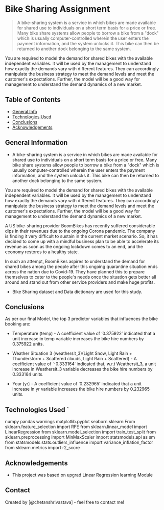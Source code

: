 # Bike Sharing Assignment
>A bike-sharing system is a service in which bikes are made available for shared use to individuals on a short term basis for a price or free. Many bike share systems allow people to borrow a bike from a "dock" which is usually computer-controlled wherein the user enters the payment information, and the system unlocks it. This bike can then be returned to another dock belonging to the same system.

You are required to model the demand for shared bikes with the available independent variables. It will be used by the management to understand how exactly the demands vary with different features. They can accordingly manipulate the business strategy to meet the demand levels and meet the customer's expectations. Further, the model will be a good way for management to understand the demand dynamics of a new market. 

## Table of Contents
* [General Info](#general-information)
* [Technologies Used](#technologies-used)
* [Conclusions](#conclusions)
* [Acknowledgements](#acknowledgements)

<!-- You can include any other section that is pertinent to your problem -->

## General Information

- A bike-sharing system is a service in which bikes are made available for shared use to individuals on a short term basis for a price or free. Many bike share systems allow people to borrow a bike from a "dock" which is usually computer-controlled wherein the user enters the payment information, and the system unlocks it. This bike can then be returned to another dock belonging to the same system.

You are required to model the demand for shared bikes with the available independent variables. It will be used by the management to understand how exactly the demands vary with different features. They can accordingly manipulate the business strategy to meet the demand levels and meet the customer's expectations. Further, the model will be a good way for management to understand the demand dynamics of a new market. 

A US bike-sharing provider BoomBikes has recently suffered considerable dips in their revenues due to the ongoing Corona pandemic. The company is finding it very difficult to sustain in the current market scenario. So, it has decided to come up with a mindful business plan to be able to accelerate its revenue as soon as the ongoing lockdown comes to an end, and the economy restores to a healthy state. 


In such an attempt, BoomBikes aspires to understand the demand for shared bikes among the people after this ongoing quarantine situation ends across the nation due to Covid-19. They have planned this to prepare themselves to cater to the people's needs once the situation gets better all around and stand out from other service providers and make huge profits.


- Bike Sharing dataset and Data dictionary are used for this study.

<!-- You don't have to answer all the questions - just the ones relevant to your project. -->

## Conclusions
As per our final Model, the top 3 predictor variables that influences the bike booking are:

* Temperature (temp) - A coefficient value of ‘0.375922’ indicated that a unit increase in temp variable increases the bike hire numbers by 0.375922 units.

* Weather Situation 3 (weathersit_3)(Light Snow, Light Rain + Thunderstorm + Scattered clouds, Light Rain + Scattered) - A coefficient value of ‘-0.333164’ indicated that, w.r.t Weathersit_3, a unit increase in Weathersit_3 variable decreases the bike hire numbers by 0.333164 units.

* Year (yr) - A coefficient value of ‘0.232965’ indicated that a unit increase in yr variable increases the bike hire numbers by 0.232965 units.

<!-- You don't have to answer all the questions - just the ones relevant to your project. -->


## Technologies Used	`
numpy 
pandas
warnings
matplotlib.pyplot 
seaborn
sklearn
From sklearn.feature_selection import RFE
from sklearn.linear_model import LinearRegression
from sklearn.model_selection import train_test_split
from sklearn.preprocessing import MinMaxScaler
import statsmodels.api as sm
from statsmodels.stats.outliers_influence import variance_inflation_factor
from sklearn.metrics import r2_score

<!-- As the libraries versions keep on changing, it is recommended to mention the version of library used in this project -->

## Acknowledgements

- This project was based on upgrad Linear Regression learning Module


## Contact
Created by [@chetanshrivastava] - feel free to contact me!


